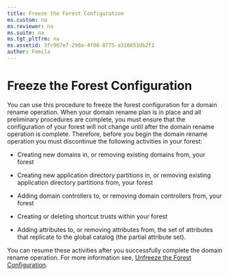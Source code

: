 ```yaml
---
title: Freeze the Forest Configuration
ms.custom: na
ms.reviewer: na
ms.suite: na
ms.tgt_pltfrm: na
ms.assetid: 3fc967e7-298a-4f08-8775-a316651db2f1
author: Femila
---
```

# Freeze the Forest Configuration
  You can use this procedure to freeze the forest configuration for a domain rename operation. When your domain rename plan is in place and all preliminary procedures are complete, you must ensure that the configuration of your forest will not change until after the domain rename operation is complete. Therefore, before you begin the domain rename operation you must discontinue the following activities in your forest:  
  
-   Creating new domains in, or removing existing domains from, your forest  
  
-   Creating new application directory partitions in, or removing existing application directory partitions from, your forest  
  
-   Adding domain controllers to, or removing domain controllers from, your forest  
  
-   Creating or deleting shortcut trusts within your forest  
  
-   Adding attributes to, or removing attributes from, the set of attributes that replicate to the global catalog \(the partial attribute set\).  
  
 You can resume these activities after you successfully complete the domain rename operation. For more information see, [Unfreeze the Forest Configuration](../Topic/Unfreeze-the-Forest-Configuration.md).  
  
  